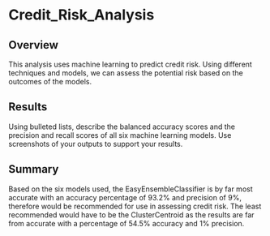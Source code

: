 # Credit_Risk_Analysis

## Overview
This analysis uses machine learning to predict credit risk. Using different techniques and models, we can assess the potential risk based on the outcomes of the models.

## Results
Using bulleted lists, describe the balanced accuracy scores and the precision and recall scores of all six machine learning models. Use screenshots of your outputs to support your results.


## Summary
Based on the six models used, the EasyEnsembleClassifier is by far most accurate with an accuracy percentage of 93.2% and precision of 9%, therefore would be recommended for use in assessing credit risk. The least recommended would have to be the ClusterCentroid as the results are far from accurate with a percentage of 54.5% accuracy and 1% precision.
